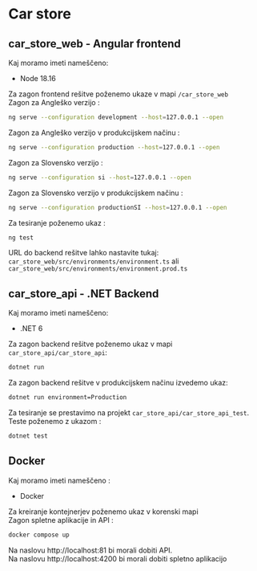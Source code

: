 # Car store
## car_store_web - Angular frontend
Kaj moramo imeti nameščeno:
* Node 18.16<br/>

Za zagon frontend rešitve poženemo ukaze v mapi ```/car_store_web```<br/>
Zagon za Angleško verzijo :<br/>
```sh
ng serve --configuration development --host=127.0.0.1 --open
```
Zagon za Angleško verzijo v produkcijskem načinu :<br/>
```sh
ng serve --configuration production --host=127.0.0.1 --open
```
Zagon za Slovensko verzijo :<br/>
```sh
ng serve --configuration si --host=127.0.0.1 --open
```
Zagon za Slovensko verzijo v produkcijskem načinu :<br/>
```sh
ng serve --configuration productionSI --host=127.0.0.1 --open
```

Za tesiranje poženemo ukaz : <br/>
```sh
ng test
```

URL do backend rešitve lahko nastavite tukaj:<br/>
```car_store_web/src/environments/environment.ts``` ali <br/>```car_store_web/src/environments/environment.prod.ts```

## car_store_api - .NET Backend
Kaj moramo imeti nameščeno:
* .NET 6<br/>

Za zagon backend rešitve poženemo ukaz v mapi `car_store_api/car_store_api`:<br/>
```sh
dotnet run
```
Za zagon backend rešitve v produkcijskem načinu izvedemo ukaz:<br/>
```sh
dotnet run environment=Production 
```

Za tesiranje se prestavimo na projekt `car_store_api/car_store_api_test`.<br/>
Teste poženemo z ukazom : <br/>
```sh
dotnet test
```

## Docker
Kaj moramo imeti nameščeno :
* Docker<br/>

Za kreiranje kontejnerjev poženemo ukaz v korenski mapi<br/>
Zagon spletne aplikacije in API :<br/>
```sh
docker compose up
```
Na naslovu http://localhost:81 bi morali dobiti API.<br/>
Na naslovu http://localhost:4200 bi morali dobiti spletno aplikacijo
